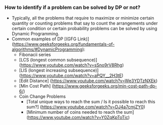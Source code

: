 ### How to identify if a problem can be solved by DP or not?

- Typically, all the problems that require to maximize or minimize certain quantity or counting problems that say to count the arrangements under certain condition or certain probability problems can be solved by using Dynamic Programming.
- Common examples of DP [(GFG Link)] (https://www.geeksforgeeks.org/fundamentals-of-algorithms/#DynamicProgramming):
  - Fibonacii series
  - [LCS (longest common subsequence)] (https://www.youtube.com/watch?v=sSno9rV8Rhg)
  - [LIS (longest increasing subsequence)] (https://www.youtube.com/watch?v=aPQY__2H3tE)
  - [Edit Distance] (https://www.youtube.com/watch?v=We3YDTzNXEk)
  - [Min Cost Path] (https://www.geeksforgeeks.org/min-cost-path-dp-6/)
  - Coin Change Problems
    - [Total unique ways to reach the sum / Is it possible to reach this sum?] (https://www.youtube.com/watch?v=DJ4a7cmjZY0)
    - [Minimum number of coins needed to reach the sum] (https://www.youtube.com/watch?v=Y0ZqKpToTic)